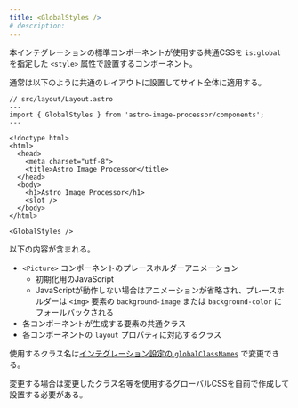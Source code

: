 ```yaml
---
title: <GlobalStyles />
# description:
---
```


本インテグレーションの標準コンポーネントが使用する共通CSSを `is:global` を指定した `<style>` 属性で設置するコンポーネント。

通常は以下のように共通のレイアウトに設置してサイト全体に適用する。

```astro ins={3,18}
// src/layout/Layout.astro
---
import { GlobalStyles } from 'astro-image-processor/components';
---

<!doctype html>
<html>
  <head>
    <meta charset="utf-8">
    <title>Astro Image Processor</title>
  </head>
  <body>
    <h1>Astro Image Processor</h1>
    <slot />
  </body>
</html>

<GlobalStyles />
```

以下の内容が含まれる。

- `<Picture>` コンポーネントのプレースホルダーアニメーション
    - 初期化用のJavaScript
    - JavaScriptが動作しない場合はアニメーションが省略され、プレースホルダーは `<img>` 要素の `background-image` または `background-color` にフォールバックされる
- 各コンポーネントが生成する要素の共通クラス
- 各コンポーネントの `layout` プロパティに対応するクラス

使用するクラス名は[インテグレーション設定の `globalClassNames`](/astro-image-processor/ja/configuration/reference/#globalclassnames) で変更できる。

変更する場合は変更したクラス名等を使用するグローバルCSSを自前で作成して設置する必要がある。
